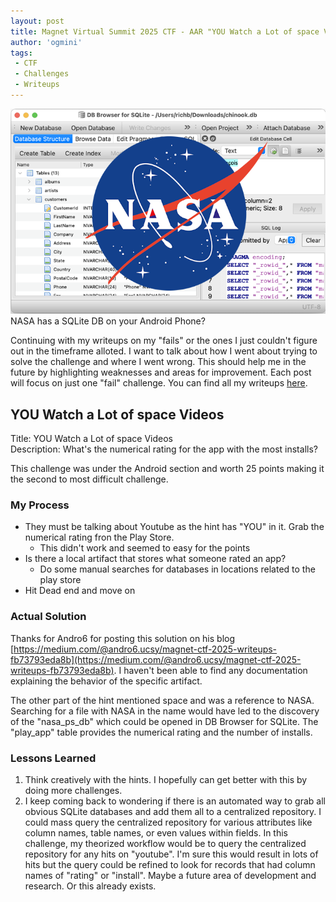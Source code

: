 ```yaml
---
layout: post
title: Magnet Virtual Summit 2025 CTF - AAR "YOU Watch a Lot of space Videos"
author: 'ogmini'
tags:
 - CTF 
 - Challenges
 - Writeups
---
```


![NASA Database](/images/memes/nasabrowser.png)   
NASA has a SQLite DB on your Android Phone?

Continuing with my writeups on my "fails" or the ones I just couldn't figure out in the timeframe alloted. I want to talk about how I went about trying to solve the challenge and where I went wrong. This should help me in the future by highlighting weaknesses and areas for improvement. Each post will focus on just one "fail" challenge. You can find all my writeups [here](https://ogmini.github.io/ctf).

## YOU Watch a Lot of space Videos 

Title: YOU Watch a Lot of space Videos      
Description: What's the numerical rating for the app with the most installs?

This challenge was under the Android section and worth 25 points making it the second to most difficult challenge. 

### My Process

- They must be talking about Youtube as the hint has "YOU" in it. Grab the numerical rating fron the Play Store. 
    - This didn't work and seemed to easy for the points
- Is there a local artifact that stores what someone rated an app?
    - Do some manual searches for databases in locations related to the play store
- Hit Dead end and move on
    
### Actual Solution

Thanks for Andro6 for posting this solution on his blog [https://medium.com/@andro6.ucsy/magnet-ctf-2025-writeups-fb73793eda8b](https://medium.com/@andro6.ucsy/magnet-ctf-2025-writeups-fb73793eda8b). I haven't been able to find any documentation explaining the behavior of the specific artifact. 

The other part of the hint mentioned space and was a reference to NASA. Searching for a file with NASA in the name would have led to the discovery of the "nasa_ps_db" which could be opened in DB Browser for SQLite. The "play_app" table provides the numerical rating and the number of installs. 

### Lessons Learned

1. Think creatively with the hints. I hopefully can get better with this by doing more challenges.
2. I keep coming back to wondering if there is an automated way to grab all obvious SQLite databases and add them all to a centralized repository. I could mass query the centralized repository for various attributes like column names, table names, or even values within fields. In this challenge, my theorized workflow would be to query the centralized repository for any hits on "youtube". I'm sure this would result in lots of hits but the query could be refined to look for records that had column names of "rating" or "install". Maybe a future area of development and research. Or this already exists.
